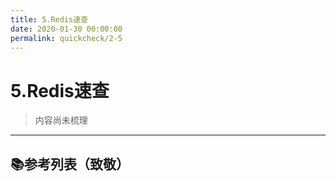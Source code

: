 ```yaml
---
title: 5.Redis速查
date: 2020-01-30 00:00:00
permalink: quickcheck/2-5
---
```


# 5.Redis速查

> 内容尚未梳理

---

## 📚参考列表（致敬）